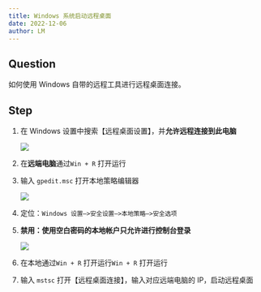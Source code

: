 ```yaml
---
title: Windows 系统启动远程桌面
date: 2022-12-06
author: LM
---
```


## Question

如何使用 Windows 自带的远程工具进行远程桌面连接。

## Step

1. 在 Windows 设置中搜索【远程桌面设置】，并**允许远程连接到此电脑**

   ![](/images/drawingbed/img/202212061940070.png)

2. 在**远端电脑**通过`Win + R` 打开运行

3. 输入 `gpedit.msc` 打开本地策略编辑器

   ![](/images/drawingbed/img/202212061947039.png)

4. 定位：`Windows 设置—>安全设置—>本地策略—>安全选项`

5. **禁用：使用空白密码的本地帐户只允许进行控制台登录**

   ![](/images/drawingbed/img/202212061948974.png)

6. 在本地通过`Win + R` 打开运行`Win + R` 打开运行

7. 输入 `mstsc` 打开【远程桌面连接】，输入对应远端电脑的 IP，启动远程桌面

